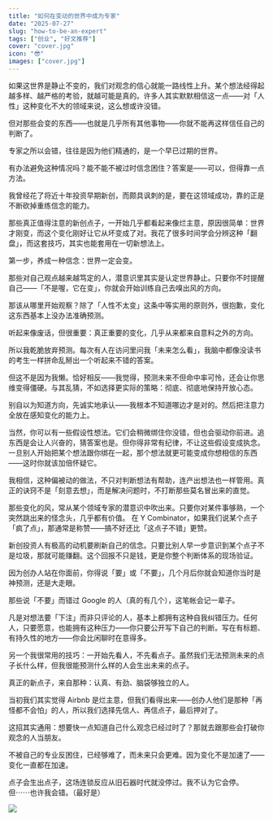 ```yaml
---
title: "如何在变动的世界中成为专家"
date: "2025-07-27"
slug: "how-to-be-an-expert"
tags: ["创业", "好文推荐"]
cover: "cover.jpg"
icon: "😎"
images: ["cover.jpg"]
---
```

如果这世界是静止不变的，我们对观念的信心就能一路线性上升。某个想法经得起越多样、越严格的考验，就越可能是真的。许多人其实默默相信这一点——对「人性」这种变化不大的领域来说，这么想或许没错。



但对那些会变的东西——也就是几乎所有其他事物——你就不能再这样信任自己的判断了。



专家之所以会错，往往是因为他们精通的，是一个早已过期的世界。



有办法避免这种情况吗？能不能不被过时信念困住？答案是——可以，但得靠一点方法。



我曾经花了将近十年投资早期新创，而颇具讽刺的是，要在这领域成功，靠的正是不断砍掉重练信念的能力。



那些真正值得注意的新创点子，一开始几乎都看起来像烂主意，原因很简单：世界才刚变，而这个变化刚好让它从坏变成了对。我花了很多时间学会分辨这种「翻盘」，而这套技巧，其实也能套用在一切新想法上。



第一步，养成一种信念：世界一定会变。



那些对自己观点越来越笃定的人，潜意识里其实是认定世界静止。只要你不时提醒自己——「不是喔，它在变」，你就会开始训练自己去嗅出风的方向。



那该从哪里开始观察？除了「人性不太变」这条中等实用的原则外，很抱歉，变化这东西基本上没办法准确预测。



听起来像废话，但很重要：真正重要的变化，几乎从来都来自意料之外的方向。



所以我乾脆放弃预测。每次有人在访问里问我「未来怎么看」，我脑中都像没读书的考生一样拼命乱掰出一个听起来不错的答案。



但这不是因为我懒。恰好相反——我觉得，预测未来不但命中率可怜，还会让你思维变得僵硬。与其乱猜，不如选择更实际的策略：彻底、彻底地保持开放心态。



别自以为知道方向，先诚实地承认——我根本不知道哪边才是对的。然后把注意力全放在感知变化的能力上。



当然，你可以有一些假设性想法。它们会稍微绑住你没错，但也会驱动你前进。追东西是会让人兴奋的，猜答案也是。但你得非常有纪律，不让这些假设变成执念。
一旦别人开始把某个想法跟你绑在一起，那个想法就更可能变成你想相信的东西——这时你就该加倍怀疑它。



我相信，这种偏被动的做法，不只对判断想法有帮助，连产出想法也一样管用。真正的诀窍不是「刻意去想」，而是解决问题时，不打断那些莫名冒出来的直觉。



那些变化的风，常从某个领域专家的潜意识中吹出来。只要你对某件事够熟，一个突然跳出来的怪念头，几乎都有价值。
在 Y Combinator，如果我们说某个点子「疯了点」，那通常是称赞——搞不好还比「这点子不错」更赞。



新创投资人有极高的动机要刷新自己的信念。只要比别人早一步意识到某个点子不是垃圾，那就可能赚翻。这个回报不只是钱，更是你整个判断体系的现场验证。



因为创办人站在你面前，你得说「要」或「不要」，几个月后你就会知道你当时是神预测，还是大走眼。



那些说「不要」而错过 Google 的人（真的有几个），这笔帐会记一辈子。



凡是对想法要「下注」而非只评论的人，基本上都拥有这种自我纠错压力。任何人，只要愿意，也能拥有这种压力——你只要公开写下自己的判断。写在有标题、有持久性的地方——你会比闲聊时在意得多。



另一个我很常用的技巧：一开始先看人，不先看点子。虽然我们无法预测未来的点子长什么样，但我很能预测什么样的人会生出未来的点子。



真正的新点子，来自那种：认真、有劲、脑袋够独立的人。



当初我们其实觉得 Airbnb 是烂主意，但我们看得出来——创办人他们是那种「再怪都不会怕」的人，所以我们选择先信人、再信点子，最后押对了。



这招其实通用：想要快一点知道自己什么观念已经过时了？那就去跟那些会打破你观念的人当朋友。



不被自己的专业反困住，已经够难了，而未来只会更难。因为变化不是加速了——变化一直都在加速。



点子会生出点子，这场连锁反应从旧石器时代就没停过。我不认为它会停。
但⋯⋯也许我会错。（最好是）




![](https://prod-files-secure.s3.us-west-2.amazonaws.com/112d0858-5090-4d34-a606-b75eb8d65fd2/46476355-9cf3-4e99-9b7a-3531bc426380/1000202064.png?X-Amz-Algorithm=AWS4-HMAC-SHA256&X-Amz-Content-Sha256=UNSIGNED-PAYLOAD&X-Amz-Credential=ASIAZI2LB466YYUP2XWJ%2F20251003%2Fus-west-2%2Fs3%2Faws4_request&X-Amz-Date=20251003T101343Z&X-Amz-Expires=3600&X-Amz-Security-Token=IQoJb3JpZ2luX2VjEKX%2F%2F%2F%2F%2F%2F%2F%2F%2F%2FwEaCXVzLXdlc3QtMiJGMEQCIByeB75NsZ%2FO%2BQWJtCnAl6Av%2Bxr5meEV6UBs0Rlg1UweAiB%2Frylikxc7IgplTVPyAtiDc20lji10bTX6dM0C4ERKQir%2FAwg%2BEAAaDDYzNzQyMzE4MzgwNSIMFH65WJx%2B0E0LQkLBKtwDuZR1GP9Yi1dq0k3PKiZ6vzoE83VS7RVUjTP55SBKwBF13eylpTynIW8q8bAGhpQ5Wgd8pDVTssgPw2SsyFOAoXEqn%2BCz2BpWnxQqNctJCg2w8%2FT4KZOw%2BE2XJcRkClKFTNpFE1IctMOXQBipz50COA8uUh72zoCtYW06wFlZ2fPOQQAF%2BqY8sPNqbD8wM%2F0PGyDahyDOJ9gu6qZgS0NnpdqhIlKlNKqmk2O2GTGRrYbHoC1j7t52e3hxx3URzSWKPIJSKs7NSpju80V8LiJanWQ7gap%2BaddHx6r1bDNfk7JnTaSNDZpEDUk024HYbrWOuhrsdbla%2FWOZx52SlXh%2BT01sbaAwcnSmAiYaQ1an07VDSdl8MZYGFNmrrhQW13j%2BMCe8P8u4sDU0LYQoyTtFIrJvGdJIGopft%2BcyXxl5k9R1tEkVfuEadjzTljgVkVmsNkqZL%2BNAG567Nfgzp83Yg6MKJAo7jRTW5rTHt%2FUlqBEIa%2FIxITvrmZzVuhekE%2BOLjAKDgI%2FdGwfXU08kt1Mwe8NOddUpsW%2BVkhw664l81j%2BRyyDJHTCWT%2BGYmOI73Rn0e0NhQ7TV8FNsh%2FufTQslQ%2BEvX9kjS0L9Uco4rbuA7%2FeYASYRFIb6FVQ%2B83gw6Kz9xgY6pgGNW7qgAPFMYyW%2FlqZ7z5HNLm46h17Zn%2FMCNvFUJtQE2Y2wJ5EnF0XbcEQCPk8OQmmml0Fbbmm1rO0pwyCH18Lad7K4R8UXf9rG31NxIJHOUGE3uX1oJ5POEKx1wKn2w1QgHYWIihmsSRDMn4R%2BkpNP1F%2FQc5uv4Orfr4m%2BkfsO5WTTZhNf6aCXObXOVl628AuQXq7jEBsSe7G8BJ%2B3LeXOc4CbEIzm&X-Amz-Signature=7576efe36d130320b073a645f6b95a64c4fd7deb4b05bee2e13028e5585a8894&X-Amz-SignedHeaders=host&x-amz-checksum-mode=ENABLED&x-id=GetObject)

